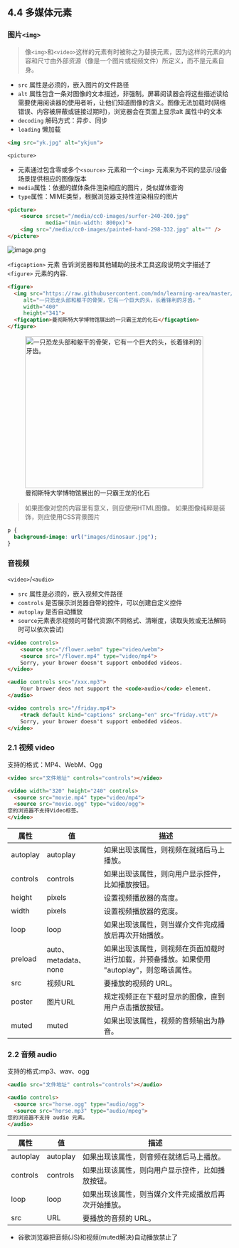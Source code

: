 
## 4.4 多媒体元素

### 图⽚`<img>`

> 像`<img>`和`<video>`这样的元素有时被称之为替换元素，因为这样的元素的内容和尺寸由外部资源（像是一个图片或视频文件）所定义，而不是元素自身。


- `src` 属性是必须的，嵌⼊图⽚的⽂件路径
- `alt` 属性包含⼀条对图像的⽂本描述，⾮强制。屏幕阅读器会将这些描述读给需要使⽤阅读器的使⽤者听，让他们知道图像的含义。图像⽆法加载时(⽹络错误、内容被屏蔽或链接过期时)，浏览器会在⻚⾯上显示alt 属性中的⽂本
- `decoding` 解码⽅式：异步、同步
- `loading` 懒加载

```html
<img src="yk.jpg" alt="ykjun">
```

`<picture>`
- 元素通过包含零或多个`<source>` 元素和⼀个`<img>` 元素来为不同的显示/设备场景提供相应的图像版本
- `media`属性：依据的媒体条件渲染相应的图⽚，类似媒体查询
- `type`属性：MIME类型，根据浏览器⽀持性渲染相应的图⽚

```html
<picture>
    <source srcset="/media/cc0-images/surfer-240-200.jpg"
            media="(min-width: 800px)">
    <img src="/media/cc0-images/painted-hand-298-332.jpg" alt="" />
</picture>
```

![image.png](https://p9-juejin.byteimg.com/tos-cn-i-k3u1fbpfcp/d090305580ca4a559bdfe9d69b3d7b0f~tplv-k3u1fbpfcp-watermark.image)


`<figcaption>` 元素 告诉浏览器和其他辅助的技术工具这段说明文字描述了 `<figure>` 元素的内容.

```html
<figure>
  <img src="https://raw.githubusercontent.com/mdn/learning-area/master/html/multimedia-and-embedding/images-in-html/dinosaur_small.jpg"
     alt="一只恐龙头部和躯干的骨架，它有一个巨大的头，长着锋利的牙齿。"
     width="400"
     height="341">
  <figcaption>曼彻斯特大学博物馆展出的一只霸王龙的化石</figcaption>
</figure>
```

<figure>
  <img src="https://raw.githubusercontent.com/mdn/learning-area/master/html/multimedia-and-embedding/images-in-html/dinosaur_small.jpg"
     alt="一只恐龙头部和躯干的骨架，它有一个巨大的头，长着锋利的牙齿。"
     width="400"
     height="341">
  <figcaption>曼彻斯特大学博物馆展出的一只霸王龙的化石</figcaption>
</figure>


> 如果图像对您的内容里有意义，则应使用HTML图像。 如果图像纯粹是装饰，则应使用CSS背景图片

```css
p {
  background-image: url("images/dinosaur.jpg");
}
```


### ⾳视频

`<video>`/`<audio>`

- `src` 属性是必须的，嵌⼊视频⽂件路径
- `controls` 是否展示浏览器⾃带的控件，可以创建⾃定义控件
- `autoplay` 是否⾃动播放
- `source`元素表示视频的可替代资源(不同格式、清晰度，读取失败或⽆法解码时可以依次尝试)


```html
<video controls>
    <source src="/flower.webm" type="video/webm">
    <source src="/flower.mp4" type="video/mp4">
    Sorry, your brower doesn't support embedded videos.
</video>
```

```html
<audio controls src="/xxx.mp3">
    Your brower deos not support the <code>audio</code> element.
</audio>
```

```html
<video controls src="/friday.mp4">
    <track default kind="captions" srclang="en" src="friday.vtt"/>
    Sorry, your brower doesn't support embedded videos.
</video>
```



### 2.1 视频 video




支持的格式：MP4、WebM、Ogg

```HTML
<video src="文件地址" controls="controls"></video>
```

```HTML
<video width="320" height="240" controls>
  <source src="movie.mp4" type="video/mp4">
  <source src="movie.ogg" type="video/ogg">
您的浏览器不支持Video标签。
</video>
```

属性|值|描述
---|---|---
autoplay|autoplay|如果出现该属性，则视频在就绪后马上播放。
controls|controls|如果出现该属性，则向用户显示控件，比如播放按钮。
height|pixels|设置视频播放器的高度。
width|pixels|设置视频播放器的宽度。
loop|loop|如果出现该属性，则当媒介文件完成播放后再次开始播放。
preload|auto、metadata、none|如果出现该属性，则视频在页面加载时进行加载，并预备播放。如果使用 "autoplay"，则忽略该属性。
src|视频URL|要播放的视频的 URL。
poster|图片URL|规定视频正在下载时显示的图像，直到用户点击播放按钮。
muted|muted|如果出现该属性，视频的音频输出为静音。



### 2.2 音频 audio
支持的格式:mp3、wav、ogg
```HTML
<audio src="文件地址" controls="controls"></audio>
```

```HTML
<audio controls>
  <source src="horse.ogg" type="audio/ogg">
  <source src="horse.mp3" type="audio/mpeg">
您的浏览器不支持 audio 元素。
</audio>
```
属性|值|描述
---|---|---
autoplay|autoplay|如果出现该属性，则音频在就绪后马上播放。
controls|controls|如果出现该属性，则向用户显示控件，比如播放按钮。
loop|loop|如果出现该属性，则当媒介文件完成播放后再次开始播放。
src|URL|要播放的音频的 URL。

- 谷歌浏览器把音频(JS)和视频(muted解决)自动播放禁止了